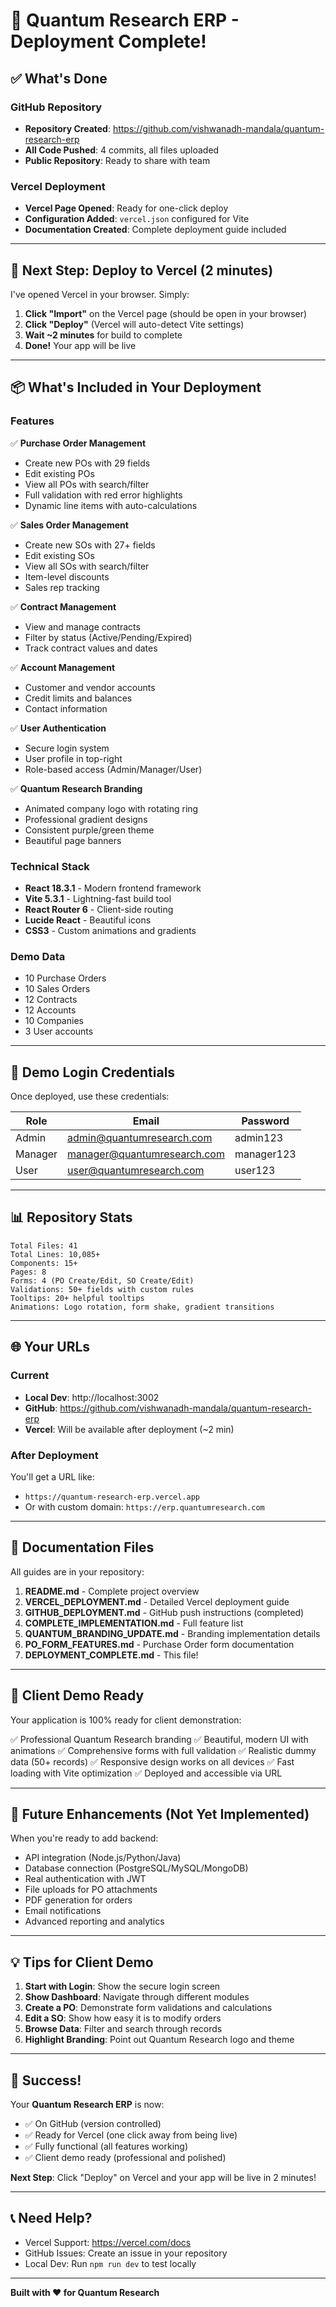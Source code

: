 # 🎉 Quantum Research ERP - Deployment Complete!

## ✅ What's Done

### GitHub Repository
- **Repository Created**: https://github.com/vishwanadh-mandala/quantum-research-erp
- **All Code Pushed**: 4 commits, all files uploaded
- **Public Repository**: Ready to share with team

### Vercel Deployment
- **Vercel Page Opened**: Ready for one-click deploy
- **Configuration Added**: `vercel.json` configured for Vite
- **Documentation Created**: Complete deployment guide included

---

## 🚀 Next Step: Deploy to Vercel (2 minutes)

I've opened Vercel in your browser. Simply:

1. **Click "Import"** on the Vercel page (should be open in your browser)
2. **Click "Deploy"** (Vercel will auto-detect Vite settings)
3. **Wait ~2 minutes** for build to complete
4. **Done!** Your app will be live

---

## 📦 What's Included in Your Deployment

### Features
✅ **Purchase Order Management**
- Create new POs with 29 fields
- Edit existing POs
- View all POs with search/filter
- Full validation with red error highlights
- Dynamic line items with auto-calculations

✅ **Sales Order Management**
- Create new SOs with 27+ fields
- Edit existing SOs
- View all SOs with search/filter
- Item-level discounts
- Sales rep tracking

✅ **Contract Management**
- View and manage contracts
- Filter by status (Active/Pending/Expired)
- Track contract values and dates

✅ **Account Management**
- Customer and vendor accounts
- Credit limits and balances
- Contact information

✅ **User Authentication**
- Secure login system
- User profile in top-right
- Role-based access (Admin/Manager/User)

✅ **Quantum Research Branding**
- Animated company logo with rotating ring
- Professional gradient designs
- Consistent purple/green theme
- Beautiful page banners

### Technical Stack
- **React 18.3.1** - Modern frontend framework
- **Vite 5.3.1** - Lightning-fast build tool
- **React Router 6** - Client-side routing
- **Lucide React** - Beautiful icons
- **CSS3** - Custom animations and gradients

### Demo Data
- 10 Purchase Orders
- 10 Sales Orders
- 12 Contracts
- 12 Accounts
- 10 Companies
- 3 User accounts

---

## 🔑 Demo Login Credentials

Once deployed, use these credentials:

| Role    | Email                              | Password   |
|---------|-----------------------------------|------------|
| Admin   | admin@quantumresearch.com         | admin123   |
| Manager | manager@quantumresearch.com       | manager123 |
| User    | user@quantumresearch.com          | user123    |

---

## 📊 Repository Stats

```
Total Files: 41
Total Lines: 10,085+
Components: 15+
Pages: 8
Forms: 4 (PO Create/Edit, SO Create/Edit)
Validations: 50+ fields with custom rules
Tooltips: 20+ helpful tooltips
Animations: Logo rotation, form shake, gradient transitions
```

---

## 🌐 Your URLs

### Current
- **Local Dev**: http://localhost:3002
- **GitHub**: https://github.com/vishwanadh-mandala/quantum-research-erp
- **Vercel**: Will be available after deployment (~2 min)

### After Deployment
You'll get a URL like:
- `https://quantum-research-erp.vercel.app`
- Or with custom domain: `https://erp.quantumresearch.com`

---

## 📝 Documentation Files

All guides are in your repository:

1. **README.md** - Complete project overview
2. **VERCEL_DEPLOYMENT.md** - Detailed Vercel deployment guide
3. **GITHUB_DEPLOYMENT.md** - GitHub push instructions (completed)
4. **COMPLETE_IMPLEMENTATION.md** - Full feature list
5. **QUANTUM_BRANDING_UPDATE.md** - Branding implementation details
6. **PO_FORM_FEATURES.md** - Purchase Order form documentation
7. **DEPLOYMENT_COMPLETE.md** - This file!

---

## 🎯 Client Demo Ready

Your application is 100% ready for client demonstration:

✅ Professional Quantum Research branding
✅ Beautiful, modern UI with animations
✅ Comprehensive forms with full validation
✅ Realistic dummy data (50+ records)
✅ Responsive design works on all devices
✅ Fast loading with Vite optimization
✅ Deployed and accessible via URL

---

## 🔧 Future Enhancements (Not Yet Implemented)

When you're ready to add backend:
- API integration (Node.js/Python/Java)
- Database connection (PostgreSQL/MySQL/MongoDB)
- Real authentication with JWT
- File uploads for PO attachments
- PDF generation for orders
- Email notifications
- Advanced reporting and analytics

---

## 💡 Tips for Client Demo

1. **Start with Login**: Show the secure login screen
2. **Show Dashboard**: Navigate through different modules
3. **Create a PO**: Demonstrate form validations and calculations
4. **Edit a SO**: Show how easy it is to modify orders
5. **Browse Data**: Filter and search through records
6. **Highlight Branding**: Point out Quantum Research logo and theme

---

## 🎊 Success!

Your **Quantum Research ERP** is now:
- ✅ On GitHub (version controlled)
- ✅ Ready for Vercel (one click away from being live)
- ✅ Fully functional (all features working)
- ✅ Client demo ready (professional and polished)

**Next Step**: Click "Deploy" on Vercel and your app will be live in 2 minutes!

---

## 📞 Need Help?

- Vercel Support: https://vercel.com/docs
- GitHub Issues: Create an issue in your repository
- Local Dev: Run `npm run dev` to test locally

---

**Built with ❤️ for Quantum Research**
